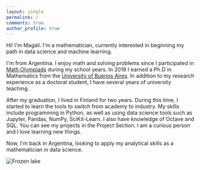 ```yaml
---
layout: single
permalink: /
comments: true
author_profile: true
---
```


Hi! I'm Magalí. I'm a mathematician, currently interested in beginning my path in data science and machine learning. 

I'm from Argentina. I enjoy math and solving problems since I participated in [Math Olympiads](https://oma.org.ar) during my school years. 
In 2019 I earned a Ph.D in Mathematics from the [University of Buenos Aires](https://web.dm.uba.ar/). In addition to my research experience as a 
doctoral student, I have several years of university teaching.

After my graduation, I lived in Finland for two years. During this time, I started to learn the tools to switch from academy to industry. My skills include programming in Python, as well as using data science tools such as Jupyter, Pandas, NumPy, SciKit-Learn. I also have knowledge of Octave and SQL. You can see my projects in the Project Section. I am a curious person and I love learning new things.

Now, I'm back in Argentina, looking to apply my analytical skills as a mathematician in data science.

![Frozen lake](/others/lake.JPG)
